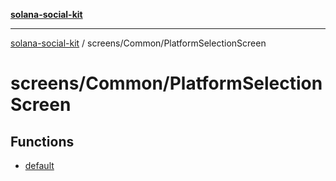 [**solana-social-kit**](../../../README.md)

***

[solana-social-kit](../../../README.md) / screens/Common/PlatformSelectionScreen

# screens/Common/PlatformSelectionScreen

## Functions

- [default](functions/default.md)
